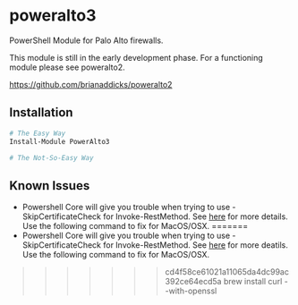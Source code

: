 # poweralto3
PowerShell Module for Palo Alto firewalls.

This module is still in the early development phase.  For a functioning module please see poweralto2.

https://github.com/brianaddicks/poweralto2

## Installation

```powershell
# The Easy Way
Install-Module PowerAlto3

# The Not-So-Easy Way

```

## Known Issues

* Powershell Core will give you trouble when trying to use -SkipCertificateCheck for Invoke-RestMethod. See [here](https://github.com/PowerShell/PowerShell/issues/2211) for more details. Use the following command to fix for MacOS/OSX.
=======
* Powershell Core will give you trouble when trying to use -SkipCertificateCheck for Invoke-RestMethod. See [here](https://github.com/PowerShell/PowerShell/issues/2211) for more deatils. Use the following command to fix for MacOS/OSX.
>>>>>>> cd4f58ce61021a11065da4dc99ac392ce64ecd5a
    brew install curl --with-openssl
